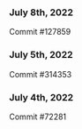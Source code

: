 ### July 8th, 2022

Commit #127859

### July 5th, 2022

Commit #314353


### July 4th, 2022

Commit #72281
